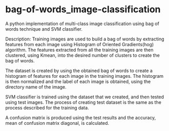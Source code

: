 # bag-of-words_image-classification
A python implementation of multi-class image classification using bag of words technique and SVM classifier.

Description:
Training images are used to build a bag of words by extracting features from each image using Histogram of Oriented Gradients(hog) algorithm.
The features extracted from all the training images are then clustered, using Kmean, into the desired number of clusters to create the bag of words.

The dataset is created by using the obtained bag of words to create a histogram of features for each image in the training images. The histogram 
is then normalized and the label of each image is obtained, using the directory name of the image.

SVM classifier is trained using the dataset that we created, and then tested using test images. The process of creating test dataset is the same as the
process described for the training data.

A confusion matrix is produced using the test results and the accuracy, mean of confusion matrix diagonal, is calculated.
